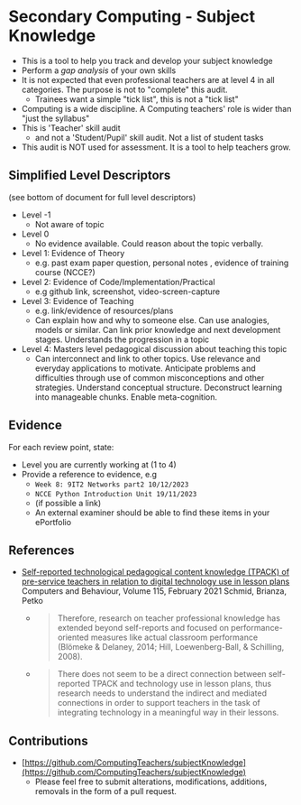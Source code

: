 Secondary Computing - Subject Knowledge
=======================================

* This is a tool to help you track and develop your subject knowledge
* Perform a _gap analysis_ of your own skills
* It is not expected that even professional teachers are at level 4 in all categories. The purpose is not to "complete" this audit. 
    * Trainees want a simple "tick list", this is not a "tick list"
* Computing is a wide discipline. A Computing teachers' role is wider than "just the syllabus"
* This is 'Teacher' skill audit 
    * and not a 'Student/Pupil' skill audit. Not a list of student tasks
* This audit is NOT used for assessment. It is a tool to help teachers grow.


Simplified Level Descriptors
----------------------------

(see bottom of document for full level descriptors)
* Level -1
    * Not aware of topic
* Level 0
    * No evidence available. Could reason about the topic verbally.
* Level 1: Evidence of Theory
    * e.g. past exam paper question, personal notes , evidence of training course (NCCE?)
* Level 2: Evidence of Code/Implementation/Practical
    * e.g github link, screenshot, video-screen-capture
* Level 3: Evidence of Teaching
    * e.g. link/evidence of resources/plans
    * Can explain how and why to someone else. Can use analogies, models or similar. Can link prior knowledge and next development stages. Understands the progression in a topic
* Level 4: Masters level pedagogical discussion about teaching this topic
    * Can interconnect and link to other topics. Use relevance and everyday applications to motivate. Anticipate problems and difficulties through use of common misconceptions and other strategies. Understand conceptual structure. Deconstruct learning into manageable chunks. Enable meta-cognition.

Evidence
--------

For each review point, state:
* Level you are currently working at (1 to 4)
* Provide a reference to evidence, e.g
    * `Week 8: 9IT2 Networks part2 10/12/2023`
    * `NCCE Python Introduction Unit 19/11/2023`
    * (if possible a link)
    * An external examiner should be able to find these items in your ePortfolio

References
----------

* [Self-reported technological pedagogical content knowledge (TPACK) of pre-service teachers in relation to digital technology use in lesson plans](https://www.sciencedirect.com/science/article/pii/S0747563220303332) Computers and Behaviour, Volume 115, February 2021 Schmid, Brianza, Petko
    * > Therefore, research on teacher professional knowledge has extended beyond self-reports and focused on performance-oriented measures like actual classroom performance (Blömeke & Delaney, 2014; Hill, Loewenberg-Ball, & Schilling, 2008).
    * > There does not seem to be a direct connection between self-reported TPACK and technology use in lesson plans, thus research needs to understand the indirect and mediated connections in order to support teachers in the task of integrating technology in a meaningful way in their lessons.

Contributions
-------------

* [https://github.com/ComputingTeachers/subjectKnowledge](https://github.com/ComputingTeachers/subjectKnowledge)
    * Please feel free to submit alterations, modifications, additions, removals in the form of a pull request.
